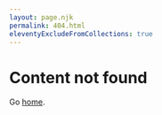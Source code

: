 ```yaml
---
layout: page.njk
permalink: 404.html
eleventyExcludeFromCollections: true
---
```

# Content not found

Go <a href="{{ '/' | url }}">home</a>.

<!--

Read more: https://www.11ty.dev/docs/quicktips/not-found/

This will work for both GitHub pages and Netlify:

* https://help.github.com/articles/creating-a-custom-404-page-for-your-github-pages-site/
* https://www.netlify.com/docs/redirects/#custom-404

-->